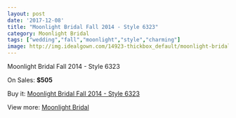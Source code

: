 ```yaml
---
layout: post
date: '2017-12-08'
title: "Moonlight Bridal Fall 2014 - Style 6323"
category: Moonlight Bridal
tags: ["wedding","fall","moonlight","style","charming"]
image: http://img.idealgown.com/14923-thickbox_default/moonlight-bridal-fall-2014-style-6323.jpg
---
```

Moonlight Bridal Fall 2014 - Style 6323

On Sales: **$505**
<a href="https://www.idealgown.com/en/moonlight-bridal/6001-moonlight-bridal-fall-2014-style-6323.html"><amp-img layout="responsive" width="600" height="600" src="//img.idealgown.com/14923-thickbox_default/moonlight-bridal-fall-2014-style-6323.jpg" alt="Moonlight Bridal Fall 2014 - Style 6323 0" /></a>
<a href="https://www.idealgown.com/en/moonlight-bridal/6001-moonlight-bridal-fall-2014-style-6323.html"><amp-img layout="responsive" width="600" height="600" src="//img.idealgown.com/14924-thickbox_default/moonlight-bridal-fall-2014-style-6323.jpg" alt="Moonlight Bridal Fall 2014 - Style 6323 1" /></a>

Buy it: [Moonlight Bridal Fall 2014 - Style 6323](https://www.idealgown.com/en/moonlight-bridal/6001-moonlight-bridal-fall-2014-style-6323.html "Moonlight Bridal Fall 2014 - Style 6323")

View more: [Moonlight Bridal](https://www.idealgown.com/en/89-moonlight-bridal "Moonlight Bridal")